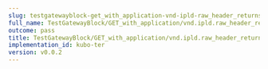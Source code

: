 ```yaml
---
slug: testgatewayblock-get_with_application-vnd-ipld-raw_header_returns_a_raw_block
full_name: TestGatewayBlock/GET_with_application/vnd.ipld.raw_header_returns_a_raw_block
outcome: pass
title: TestGatewayBlock/GET_with_application/vnd.ipld.raw_header_returns_a_raw_block
implementation_id: kubo-ter
version: v0.0.2
---
```


